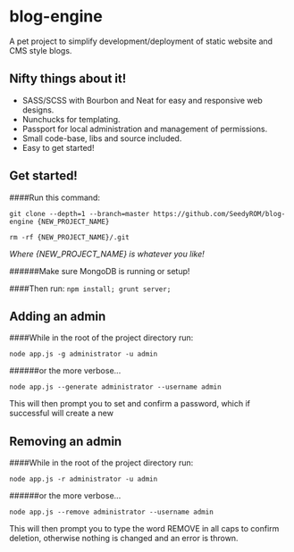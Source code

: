 # blog-engine
A pet project to simplify development/deployment of static website and CMS style blogs.


## Nifty things about it!
* SASS/SCSS with Bourbon and Neat for easy and responsive web designs.
* Nunchucks for templating.
* Passport for local administration and management of permissions.
* Small code-base, libs and source included.
* Easy to get started!

## Get started!
####Run this command:

`git clone --depth=1 --branch=master https://github.com/SeedyROM/blog-engine {NEW_PROJECT_NAME}`

 `rm -rf {NEW_PROJECT_NAME}/.git`

_*Where {NEW_PROJECT_NAME} is whatever you like!*_

######Make sure MongoDB is running or setup!

####Then run:
`npm install; grunt server;`


## Adding an admin

####While in the root of the project directory run:

`node app.js -g administrator -u admin`

######or the more verbose...

`node app.js --generate administrator --username admin`

This will then prompt you to set and confirm a password, which if successful will create a new

## Removing an admin

####While in the root of the project directory run:

`node app.js -r administrator -u admin`

######or the more verbose...

`node app.js --remove administrator --username admin`

This will then prompt you to type the word REMOVE in all caps to confirm deletion, otherwise nothing is changed and an error is thrown.
